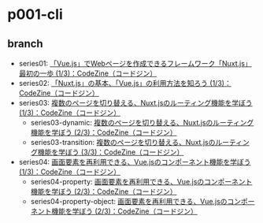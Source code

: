 # p001-cli

## branch

* series01: [「Vue\.js」でWebページを作成できるフレームワーク「Nuxt\.js」最初の一歩 \(1/3\)：CodeZine（コードジン）](https://codezine.jp/article/detail/11566)
* series02: [「Nuxt\.js」の基本、「Vue\.js」の利用方法を知ろう \(1/3\)：CodeZine（コードジン）](https://codezine.jp/article/detail/11694)
* series03: [複数のページを切り替える、Nuxt\.jsのルーティング機能を学ぼう \(1/3\)：CodeZine（コードジン）](https://codezine.jp/article/detail/11828)
    * series03-dynamic: [複数のページを切り替える、Nuxt\.jsのルーティング機能を学ぼう \(2/3\)：CodeZine（コードジン）](https://codezine.jp/article/detail/11828?p=2)
    * series03-transition: [複数のページを切り替える、Nuxt\.jsのルーティング機能を学ぼう \(3/3\)：CodeZine（コードジン）](https://codezine.jp/article/detail/11828?p=3)
* series04: [画面要素を再利用できる、Vue\.jsのコンポーネント機能を学ぼう \(1/3\)：CodeZine（コードジン）](https://codezine.jp/article/detail/11856)
    * series04-property: [画面要素を再利用できる、Vue\.jsのコンポーネント機能を学ぼう \(2/3\)：CodeZine（コードジン）](https://codezine.jp/article/detail/11856?p=2)
    * series04-property-object: [画面要素を再利用できる、Vue\.jsのコンポーネント機能を学ぼう \(2/3\)：CodeZine（コードジン）](https://codezine.jp/article/detail/11856?p=2)
